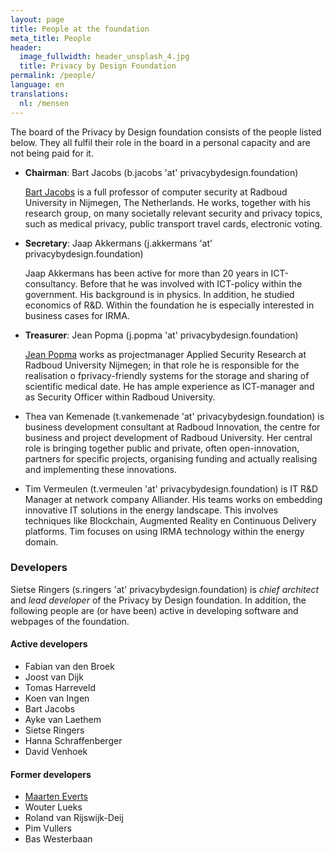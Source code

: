 ```yaml
---
layout: page
title: People at the foundation
meta_title: People
header:
  image_fullwidth: header_unsplash_4.jpg
  title: Privacy by Design Foundation
permalink: /people/
language: en
translations:
  nl: /mensen
---
```


The board of the Privacy by Design foundation consists of the people
listed below. They all fulfil their role in the board in a personal
capacity and are not being paid for it.

 * **Chairman**: Bart Jacobs (b.jacobs 'at' privacybydesign.foundation)

   [Bart Jacobs](http://www.cs.ru.nl/~bart) is a full professor of
   computer security at Radboud University in Nijmegen, The
   Netherlands. He works, together with his research group, on many
   societally relevant security and privacy topics, such as medical
   privacy, public transport travel cards, electronic voting.

 * **Secretary**: Jaap Akkermans (j.akkermans 'at'
   privacybydesign.foundation) 

   Jaap Akkermans has been active for more than 20 years in
   ICT-consultancy. Before that he was involved with ICT-policy within
   the government. His background is in physics. In addition, he
   studied economics of R&D. Within the foundation he is especially
   interested in business cases for IRMA.

 * **Treasurer**:  Jean Popma (j.popma 'at' privacybydesign.foundation) 

   [Jean Popma](https://www.linkedin.com/in/jeanpopma) works as
   projectmanager Applied Security Research at Radboud University
   Nijmegen; in that role he is responsible for the realisation o
   fprivacy-friendly systems for the storage and sharing of scientific
   medical date. He has ample experience as ICT-manager and as
   Security Officer within Radboud University.

 * Thea van Kemenade (t.vankemenade 'at' privacybydesign.foundation)
   is business development consultant at Radboud Innovation, the
   centre for business and project development of Radboud
   University. Her central role is bringing together public and
   private, often open-innovation, partners for specific projects,
   organising funding and actually realising and implementing these
   innovations.

 * Tim Vermeulen (t.vermeulen 'at' privacybydesign.foundation) is IT
   R&D Manager at network company Alliander. His teams works on
   embedding innovative IT solutions in the energy landscape. This
   involves techniques like Blockchain, Augmented Reality en
   Continuous Delivery platforms. Tim focuses on using IRMA technology
   within the energy domain.


### Developers

Sietse Ringers (s.ringers 'at' privacybydesign.foundation) is *chief
architect* and *lead developer* of the Privacy by
Design foundation. In addition, the following people are (or have
been) active in developing software and webpages of the foundation.

#### Active developers

* Fabian van den Broek
* Joost van Dijk
* Tomas Harreveld
* Koen van Ingen
* Bart Jacobs
* Ayke van Laethem
* Sietse Ringers
* Hanna Schraffenberger
* David Venhoek

#### Former developers

* [Maarten Everts](https://nn8.nl/)
* Wouter Lueks
* Roland van Rijswijk-Deij
* Pim Vullers
* Bas Westerbaan

